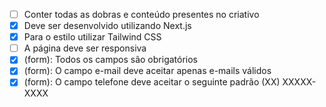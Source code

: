 - [ ] Conter todas as dobras e conteúdo presentes no criativo
- [x] Deve ser desenvolvido utilizando Next.js
- [x] Para o estilo utilizar Tailwind CSS
- [ ] A página deve ser responsiva
- [x] (form): Todos os campos são obrigatórios 
- [x] (form): O campo e-mail deve aceitar apenas e-mails válidos
- [x] (form): O campo telefone deve aceitar o seguinte padrão (XX) XXXXX-XXXX